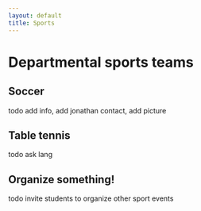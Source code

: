 ```yaml
---
layout: default
title: Sports
---
```


# Departmental sports teams

## Soccer

todo add info, add jonathan contact, add picture

## Table tennis

todo ask lang

## Organize something!

todo invite students to organize other sport events
